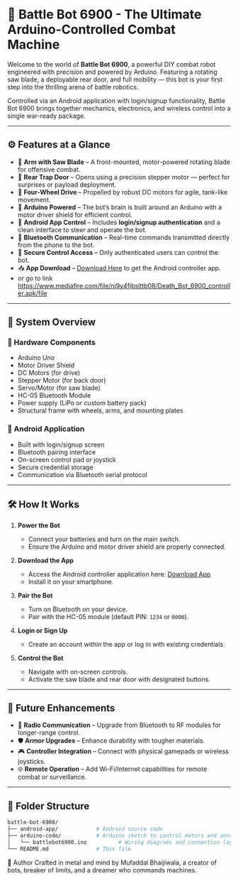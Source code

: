 # 🤖 Battle Bot 6900 - The Ultimate Arduino-Controlled Combat Machine

Welcome to the world of **Battle Bot 6900**, a powerful DIY combat robot engineered with precision and powered by Arduino. Featuring a rotating saw blade, a deployable rear door, and full mobility — this bot is your first step into the thrilling arena of battle robotics.

Controlled via an Android application with login/signup functionality, Battle Bot 6900 brings together mechanics, electronics, and wireless control into a single war-ready package.

---

## ⚙️ Features at a Glance

- 🦾 **Arm with Saw Blade** – A front-mounted, motor-powered rotating blade for offensive combat.
- 🔁 **Rear Trap Door** – Opens using a precision stepper motor — perfect for surprises or payload deployment.
- 🚗 **Four-Wheel Drive** – Propelled by robust DC motors for agile, tank-like movement.
- 🧠 **Arduino Powered** – The bot’s brain is built around an Arduino with a motor driver shield for efficient control.
- 📱 **Android App Control** – Includes **login/signup authentication** and a clean interface to steer and operate the bot.
- 🔗 **Bluetooth Communication** – Real-time commands transmitted directly from the phone to the bot.
- 🔐 **Secure Control Access** – Only authenticated users can control the bot.
- 📥 **App Download** – [Download Here]([//url](https://www.mediafire.com/file/nj9y4fjbslttb08/Death_Bot_6900_controller.apk/file)) to get the Android controller app.
- or go to link https://www.mediafire.com/file/nj9y4fjbslttb08/Death_Bot_6900_controller.apk/file

---

## 🧩 System Overview

### 🔌 Hardware Components
- Arduino Uno
- Motor Driver Shield
- DC Motors (for drive)
- Stepper Motor (for back door)
- Servo/Motor (for saw blade)
- HC-05 Bluetooth Module
- Power supply (LiPo or custom battery pack)
- Structural frame with wheels, arms, and mounting plates

### 📱 Android Application
- Built with login/signup screen
- Bluetooth pairing interface
- On-screen control pad or joystick
- Secure credential storage
- Communication via Bluetooth serial protocol

---

## 🛠️ How It Works

1. **Power the Bot**
   - Connect your batteries and turn on the main switch.
   - Ensure the Arduino and motor driver shield are properly connected.

2. **Download the App**
   - Access the Android controller application here: [Download App]([//url](https://www.mediafire.com/file/nj9y4fjbslttb08/Death_Bot_6900_controller.apk/file))
   - Install it on your smartphone.

3. **Pair the Bot**
   - Turn on Bluetooth on your device.
   - Pair with the HC-05 module (default PIN: `1234` or `0000`).

4. **Login or Sign Up**
   - Create an account within the app or log in with existing credentials.

5. **Control the Bot**
   - Navigate with on-screen controls.
   - Activate the saw blade and rear door with designated buttons.

---

## 🌠 Future Enhancements

- 📡 **Radio Communication** – Upgrade from Bluetooth to RF modules for longer-range control.
- 🛡️ **Armor Upgrades** – Enhance durability with tougher materials.
- 🎮 **Controller Integration** – Connect with physical gamepads or wireless joysticks.
- 🌐 **Remote Operation** – Add Wi-Fi/Internet capabilities for remote combat or surveillance.

---

## 📁 Folder Structure

```bash
battle-bot-6900/
├── android-app/            # Android source code
├── arduino-code/           # Arduino sketch to control motors and sensors
│   └── battlebot6900.ino          # Wiring diagrams and connection layouts (optional)
└── README.md               # This file
```

👤 Author
Crafted in metal and mind by Mufaddal Bhaijiwala, a creator of bots, breaker of limits, and a dreamer who commands machines.

